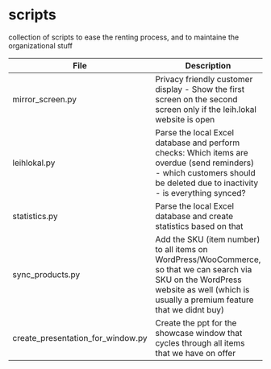# scripts

collection of scripts to ease the renting process, and to maintaine the organizational stuff





| File                              | Description                                                                                                                                                                            |
| --------------------------------- | -------------------------------------------------------------------------------------------------------------------------------------------------------------------------------------- |
| mirror_screen.py                  | Privacy friendly customer display - Show the first screen on the second screen only if the leih.lokal website is open                                                                  |
| leihlokal.py                      | Parse the local Excel database and perform checks: Which items are overdue (send reminders) - which customers should be deleted due to inactivity - is everything synced?              |
| statistics.py                     | Parse the local Excel database and create statistics based on that                                                                                                                     |
| sync_products.py                  | Add the SKU (item number) to all items on WordPress/WooCommerce, so that we can search via SKU on the WordPress website as well (which is usually a premium feature that we didnt buy) |
| create_presentation_for_window.py | Create the ppt for the showcase window that cycles through all items that we have on offer                                                                                             |
